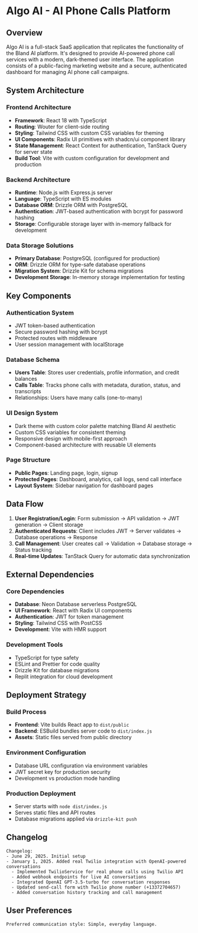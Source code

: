 # Algo AI - AI Phone Calls Platform

## Overview

Algo AI is a full-stack SaaS application that replicates the functionality of the Bland AI platform. It's designed to provide AI-powered phone call services with a modern, dark-themed user interface. The application consists of a public-facing marketing website and a secure, authenticated dashboard for managing AI phone call campaigns.

## System Architecture

### Frontend Architecture
- **Framework**: React 18 with TypeScript
- **Routing**: Wouter for client-side routing
- **Styling**: Tailwind CSS with custom CSS variables for theming
- **UI Components**: Radix UI primitives with shadcn/ui component library
- **State Management**: React Context for authentication, TanStack Query for server state
- **Build Tool**: Vite with custom configuration for development and production

### Backend Architecture
- **Runtime**: Node.js with Express.js server
- **Language**: TypeScript with ES modules
- **Database ORM**: Drizzle ORM with PostgreSQL
- **Authentication**: JWT-based authentication with bcrypt for password hashing
- **Storage**: Configurable storage layer with in-memory fallback for development

### Data Storage Solutions
- **Primary Database**: PostgreSQL (configured for production)
- **ORM**: Drizzle ORM for type-safe database operations
- **Migration System**: Drizzle Kit for schema migrations
- **Development Storage**: In-memory storage implementation for testing

## Key Components

### Authentication System
- JWT token-based authentication
- Secure password hashing with bcrypt
- Protected routes with middleware
- User session management with localStorage

### Database Schema
- **Users Table**: Stores user credentials, profile information, and credit balances
- **Calls Table**: Tracks phone calls with metadata, duration, status, and transcripts
- Relationships: Users have many calls (one-to-many)

### UI Design System
- Dark theme with custom color palette matching Bland AI aesthetic
- Custom CSS variables for consistent theming
- Responsive design with mobile-first approach
- Component-based architecture with reusable UI elements

### Page Structure
- **Public Pages**: Landing page, login, signup
- **Protected Pages**: Dashboard, analytics, call logs, send call interface
- **Layout System**: Sidebar navigation for dashboard pages

## Data Flow

1. **User Registration/Login**: Form submission → API validation → JWT generation → Client storage
2. **Authenticated Requests**: Client includes JWT → Server validates → Database operations → Response
3. **Call Management**: User creates call → Validation → Database storage → Status tracking
4. **Real-time Updates**: TanStack Query for automatic data synchronization

## External Dependencies

### Core Dependencies
- **Database**: Neon Database serverless PostgreSQL
- **UI Framework**: React with Radix UI components
- **Authentication**: JWT for token management
- **Styling**: Tailwind CSS with PostCSS
- **Development**: Vite with HMR support

### Development Tools
- TypeScript for type safety
- ESLint and Prettier for code quality
- Drizzle Kit for database migrations
- Replit integration for cloud development

## Deployment Strategy

### Build Process
- **Frontend**: Vite builds React app to `dist/public`
- **Backend**: ESBuild bundles server code to `dist/index.js`
- **Assets**: Static files served from public directory

### Environment Configuration
- Database URL configuration via environment variables
- JWT secret key for production security
- Development vs production mode handling

### Production Deployment
- Server starts with `node dist/index.js`
- Serves static files and API routes
- Database migrations applied via `drizzle-kit push`

## Changelog

```
Changelog:
- June 29, 2025. Initial setup
- January 1, 2025. Added real Twilio integration with OpenAI-powered conversations
  - Implemented TwilioService for real phone calls using Twilio API
  - Added webhook endpoints for live AI conversations
  - Integrated OpenAI GPT-3.5-turbo for conversation responses
  - Updated send-call form with Twilio phone number (+13372704657)
  - Added conversation history tracking and call management
```

## User Preferences

```
Preferred communication style: Simple, everyday language.
```